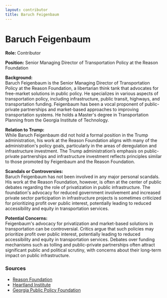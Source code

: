 ```yaml
---
layout: contributor
title: Baruch Feigenbaum
---
```


# Baruch Feigenbaum

**Role:** Contributor

**Position:** Senior Managing Director of Transportation Policy at the Reason Foundation

**Background:**  
Baruch Feigenbaum is the Senior Managing Director of Transportation Policy at the Reason Foundation, a libertarian think tank that advocates for free-market solutions in public policy. He specializes in various aspects of transportation policy, including infrastructure, public transit, highways, and transportation funding. Feigenbaum has been a vocal proponent of public-private partnerships and market-based approaches to improving transportation systems. He holds a Master's degree in Transportation Planning from the Georgia Institute of Technology.

**Relation to Trump:**  
While Baruch Feigenbaum did not hold a formal position in the Trump administration, his work at the Reason Foundation aligns with many of the administration's policy goals, particularly in the areas of deregulation and infrastructure investment. The Trump administration’s emphasis on public-private partnerships and infrastructure investment reflects principles similar to those promoted by Feigenbaum and the Reason Foundation.

**Scandals or Controversies:**  
Baruch Feigenbaum has not been involved in any major personal scandals. His work at the Reason Foundation, however, is often at the center of public debates regarding the role of privatization in public infrastructure. The foundation's advocacy for reduced government involvement and increased private sector participation in infrastructure projects is sometimes criticized for prioritizing profit over public interest, potentially leading to reduced accessibility and equity in transportation services.

**Potential Concerns:**  
Feigenbaum's advocacy for privatization and market-based solutions in transportation can be controversial. Critics argue that such policies may prioritize profit over public interest, potentially leading to reduced accessibility and equity in transportation services. Debates over funding mechanisms such as tolling and public-private partnerships often attract significant public and political scrutiny, with concerns about their long-term impact on public infrastructure.

### Sources
- [Reason Foundation](https://www.reason.org)
- [Heartland Institute](https://www.heartland.org)
- [Georgia Public Policy Foundation](https://www.georgiapolicy.org)
